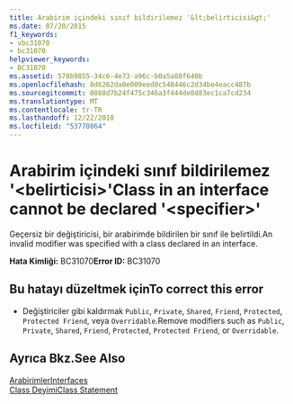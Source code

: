 ```yaml
---
title: Arabirim içindeki sınıf bildirilemez '&lt;belirticisi&gt;'
ms.date: 07/20/2015
f1_keywords:
- vbc31070
- bc31070
helpviewer_keywords:
- BC31070
ms.assetid: 578b9855-34c6-4e73-a96c-b0a5a88f640b
ms.openlocfilehash: 8d6262da0e009eed0c548446c2d34be4eacc487b
ms.sourcegitcommit: 0888d7b24f475c346a3f444de8d83ec1ca7cd234
ms.translationtype: MT
ms.contentlocale: tr-TR
ms.lasthandoff: 12/22/2018
ms.locfileid: "53770864"
---
```

# <a name="class-in-an-interface-cannot-be-declared-ltspecifiergt"></a><span data-ttu-id="8e3f1-102">Arabirim içindeki sınıf bildirilemez '&lt;belirticisi&gt;'</span><span class="sxs-lookup"><span data-stu-id="8e3f1-102">Class in an interface cannot be declared '&lt;specifier&gt;'</span></span>
<span data-ttu-id="8e3f1-103">Geçersiz bir değiştiricisi, bir arabirimde bildirilen bir sınıf ile belirtildi.</span><span class="sxs-lookup"><span data-stu-id="8e3f1-103">An invalid modifier was specified with a class declared in an interface.</span></span>  
  
 <span data-ttu-id="8e3f1-104">**Hata Kimliği:** BC31070</span><span class="sxs-lookup"><span data-stu-id="8e3f1-104">**Error ID:** BC31070</span></span>  
  
## <a name="to-correct-this-error"></a><span data-ttu-id="8e3f1-105">Bu hatayı düzeltmek için</span><span class="sxs-lookup"><span data-stu-id="8e3f1-105">To correct this error</span></span>  
  
-   <span data-ttu-id="8e3f1-106">Değiştiriciler gibi kaldırmak `Public`, `Private`, `Shared`, `Friend`, `Protected`, `Protected Friend`, veya `Overridable`.</span><span class="sxs-lookup"><span data-stu-id="8e3f1-106">Remove modifiers such as `Public`, `Private`, `Shared`, `Friend`, `Protected`, `Protected Friend`, or `Overridable`.</span></span>  
  
## <a name="see-also"></a><span data-ttu-id="8e3f1-107">Ayrıca Bkz.</span><span class="sxs-lookup"><span data-stu-id="8e3f1-107">See Also</span></span>  
 [<span data-ttu-id="8e3f1-108">Arabirimler</span><span class="sxs-lookup"><span data-stu-id="8e3f1-108">Interfaces</span></span>](../../visual-basic/programming-guide/language-features/interfaces/index.md)  
 [<span data-ttu-id="8e3f1-109">Class Deyimi</span><span class="sxs-lookup"><span data-stu-id="8e3f1-109">Class Statement</span></span>](../../visual-basic/language-reference/statements/class-statement.md)
